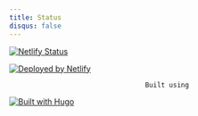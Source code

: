 ```yaml
---
title: Status
disqus: false
---
```


[![Netlify Status](https://api.netlify.com/api/v1/badges/d2da508f-0dba-4b39-a91a-691543e8476f/deploy-status)](https://app.netlify.com/sites/rohithkp/deploys)   

[![Deployed by Netlify](https://d33wubrfki0l68.cloudfront.net/84dd209c6542675beba1668d6602478fd10329fc/2f507/images/netlify-dark.svg)](https://www.netlify.com/)

                                      Built using
[![Built with Hugo](https://d33wubrfki0l68.cloudfront.net/c38c7334cc3f23585738e40334284fddcaf03d5e/2e17c/images/hugo-logo-wide.svg)](https://gohugo.io)
